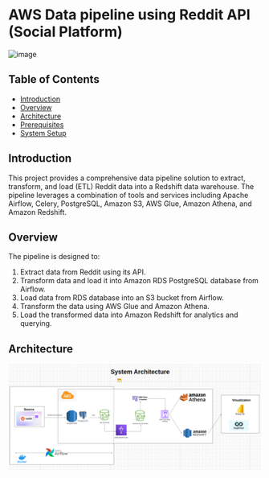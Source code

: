 # AWS Data pipeline using Reddit API (Social Platform)

![image](image/download.png)

## Table of Contents
- [Introduction](#introduction)
- [Overview](#overview)
- [Architecture](#architecture)
- [Prerequisites](#prerequisites)
- [System Setup](#system-setup)
  
## Introduction
This project provides a comprehensive data pipeline solution to extract, transform, and load (ETL) Reddit data into a Redshift data warehouse.
The pipeline leverages a combination of tools and services including Apache Airflow, Celery, PostgreSQL, Amazon S3, AWS Glue, Amazon Athena, and Amazon Redshift. 

## Overview

The pipeline is designed to:

1. Extract data from Reddit using its API.
2. Transform data and load it into Amazon RDS PostgreSQL database from Airflow.
3. Load data from RDS database into an S3 bucket from Airflow.
4. Transform the data using AWS Glue and Amazon Athena.
5. Load the transformed data into Amazon Redshift for analytics and querying.

## Architecture
![image](images/system_architecture.png)

